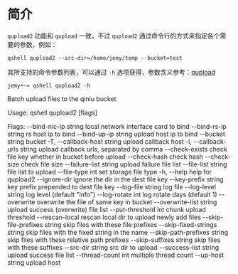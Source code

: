 # 简介

`qupload2` 功能和 `qupload` 一致，不过 `qupload2` 通过命令行的方式来指定各个需要的参数，例如：

```
qshell qupload2 --src-dir=/home/jemy/temp --bucket=test
```

其所支持的命令参数列表，可以通过 `-h` 选项获得，参数含义参考：[qupload](qupload.md)

```
jemy•~» qshell qupload2 -h                                                                                                                                                                                                                                      
```

Batch upload files to the qiniu bucket

Usage:
  qshell qupload2 [flags]

Flags:
      --bind-nic-ip string          local network interface card to bind
      --bind-rs-ip string           rs host ip to bind
      --bind-up-ip string           upload host ip to bind
      --bucket string               bucket
  -T, --callback-host string        upload callback host
  -l, --callback-urls string        upload callback urls, separated by comma
      --check-exists                check file key whether in bucket before upload
      --check-hash                  check hash
      --check-size                  check file size
      --failure-list string         upload failure file list
      --file-list string            file list to upload
      --file-type int               set storage file type
  -h, --help                        help for qupload2
      --ignore-dir                  ignore the dir in the dest file key
      --key-prefix string           key prefix prepended to dest file key
      --log-file string             log file
      --log-level string            log level (default "info")
      --log-rotate int              log rotate days (default 1)
      --overwrite                   overwrite the file of same key in bucket
      --overwrite-list string       upload success (overwrite) file list
      --put-threshold int           chunk upload threshold
      --rescan-local                rescan local dir to upload newly add files
      --skip-file-prefixes string   skip files with these file prefixes
      --skip-fixed-strings string   skip files with the fixed string in the name
      --skip-path-prefixes string   skip files with these relative path prefixes
      --skip-suffixes string        skip files with these suffixes
      --src-dir string              src dir to upload
      --success-list string         upload success file list
      --thread-count int            multiple thread count
      --up-host string              upload host
